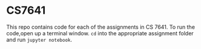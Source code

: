 # CS7641
This repo contains code for each of the assignments in CS 7641. To run the code,open up a terminal window. `cd` into the appropriate assignment folder and run `jupyter notebook`.
